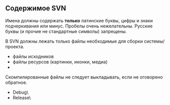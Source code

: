 ## Содержимое SVN ##

Имена должны содержать **только** латинские буквы, цифры и знаки подчеркивания или минус. Пробелы очень нежелательны. Русские буквы (и прочие не стандартные символы) запрещены.

В SVN должны лежать только файлы необходимые для сборки системы/проекта.
  * файлы исходников
  * файлы ресурсов (картинки, иконки, медиа)
  * 

Скомпилированные файлы не следует выкладывать, если не оговорено обратное.
  * Debug\
  * Release\